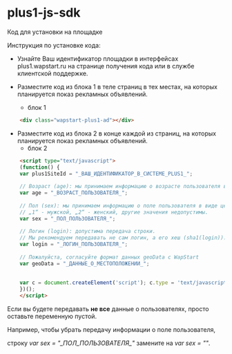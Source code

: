 plus1-js-sdk
============


Код для установки на площадке

Инструкция по установке кода:
 * Узнайте Ваш идентификатор площадки в интерфейсах plus1.wapstart.ru на странице получения кода или в службе клиентской поддержке.
 * Разместите код из блока 1 в теле страниц в тех местах, на которых планируется показ рекламных объявлений.

   * блок 1

```html
    <div class="wapstart-plus1-ad"></div>
```

 * Разместите код из блока 2 в конце каждой из страниц, на которых планируется показ рекламных объявлений.
   * блок 2

```html
    <script type="text/javascript">
    (function() {
    var plus1SiteId = "_ВАШ_ИДЕНТИФИКАТОР_В_СИСТЕМЕ_PLUS1_";
    
    // Возраст (age): мы принимаем информацию о возрасте пользователя в виде целого числа (число полных лет).
    var age = "_ВОЗРАСТ_ПОЛЬЗОВАТЕЛЯ_";
    
    // Пол (sex): мы принимаем информацию о поле пользователя в виде целого числа: 
    // „1“ - мужской, „2“ - женский, другие значения недопустимы.
    var sex = "_ПОЛ_ПОЛЬЗОВАТЕЛЯ_"; 
    
    // Логин (login): допустима передача строки. 
    // Мы рекомендуем передавать не сам логин, а его хеш (sha1(login)).
    var login = "_ЛОГИН_ПОЛЬЗОВАТЕЛЯ_"; 
    
    // Пожалуйста, согласуйте формат данных geoData с WapStart
    var geoData = "_ДАННЫЕ_О_МЕСТОПОЛОЖЕНИИ_";
    
    
    var c = document.createElement('script'); c.type = 'text/javascript'; c.async = true; c.src = 'http://ro.plus1.wapstart.ru/?area=getJsCode&id=' + plus1SiteId + '&age=' + age + '&sex=' + sex + '&login=' + login + '&location=' + geoData + '&encoding=1'; var s = document.getElementsByTagName('script')[0]; s.parentNode.insertBefore(c, s);
    })();
    </script>
```

Если вы будете передавать **не все** данные о пользователях, просто оставьте переменную пустой.

Например, чтобы убрать передачу информации о поле пользователя,

строку *var sex = "\_ПОЛ\_ПОЛЬЗОВАТЕЛЯ\_"* замените на *var sex = ""*.
